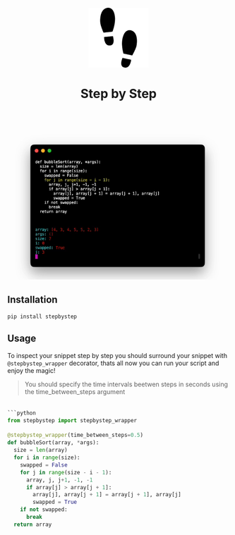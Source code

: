 <div align=center>

![](docs/icon.png)
# Step by Step


<br/><br/>

![](docs/screenrecording.png)

</div>

## Installation

```bash
pip install stepbystep
```

## Usage

To inspect your snippet step by step you should surround your snippet with `@stepbystep_wrapper` decorator, thats all now you can run your script and enjoy the magic!

> You should specify the time intervals beetwen steps in seconds using the time_between_steps argument 

```python

```python
from stepbystep import stepbystep_wrapper

@stepbystep_wrapper(time_between_steps=0.5)
def bubbleSort(array, *args):
  size = len(array)
  for i in range(size):
    swapped = False
    for j in range(size - i - 1):
      array, j, j+1, -1, -1
      if array[j] > array[j + 1]:
        array[j], array[j + 1] = array[j + 1], array[j]
        swapped = True
    if not swapped:
      break
  return array
```
